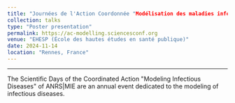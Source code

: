 ```yaml
---
title: "Journées de l'Action Coordonnée "Modélisation des maladies infectieuses""
collection: talks
type: "Poster presentation"
permalink: https://ac-modelling.sciencesconf.org
venue: "EHESP (École des hautes études en santé publique)"
date: 2024-11-14
location: "Rennes, France"
---
```








---


The Scientific Days of the Coordinated Action "Modeling Infectious Diseases" of ANRS|MIE are an annual event dedicated to the modeling of infectious diseases.
